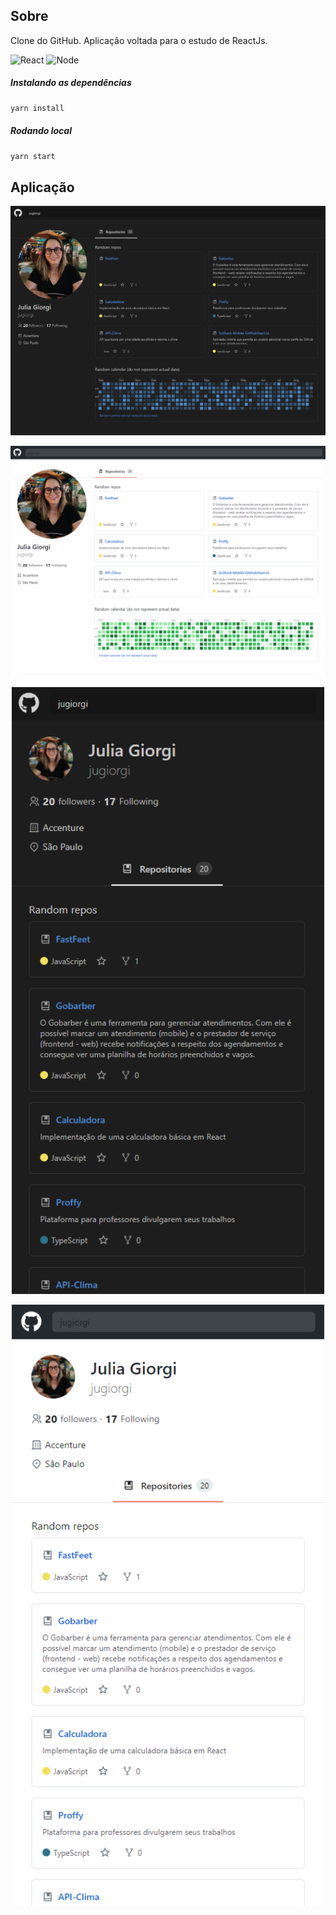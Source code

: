 ## Sobre

Clone do GitHub. Aplicação voltada para o estudo de ReactJs. 


<p align="start">
    <img src="https://upload.wikimedia.org/wikipedia/commons/a/a7/React-icon.svg" alt="React" width="50" >
    <img src="https://walde.co/wp-content/uploads/2016/09/nodejs_logo.png" alt="Node" width="34" >
</p>


##### Instalando as dependências

```sh
yarn install
```

##### Rodando local

```sh
yarn start
```


## Aplicação

<p align="center">
  <img src="https://raw.githubusercontent.com/jugiorgi/Github_Clone/master/src/assets/preview/dark-desktop.PNG" width="1000" alt="Dark Desktop">
</p>

<p align="center">
  <img src="https://raw.githubusercontent.com/jugiorgi/Github_Clone/master/src/assets/preview/light-desktop.PNG" width="1000" alt="Light Desktop">
</p>

<p align="center">
<img src="https://raw.githubusercontent.com/jugiorgi/Github_Clone/master/src/assets/preview/dark-mobile.PNG" width="500" alt="Dark Mobile">

<p align="center">
<img src="https://raw.githubusercontent.com/jugiorgi/Github_Clone/master/src/assets/preview/light-mobile.PNG" width="500" alt="Light Mobile">
